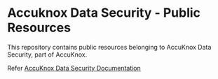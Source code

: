 # Accuknox Data Security - Public Resources

This repository contains public resources belonging to AccuKnox Data Security, part of AccuKnox.

Refer <a href="https://help.accuknox.com/data-protection/overview/" target="_blank" >AccuKnox Data Security Documentation</a>
